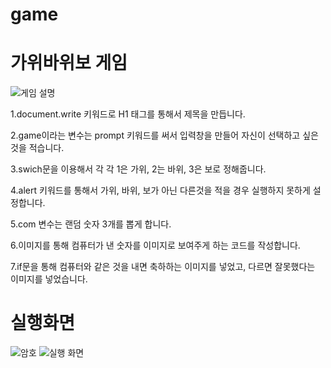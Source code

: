 # game
# 가위바위보 게임

![게임 설명](https://user-images.githubusercontent.com/104752580/173518746-fdb04336-9331-4385-b05e-9e3f6b421dcc.JPG)



1.document.write 키워드로 H1 태그를 통해서 제목을 만듭니다.



2.game이라는 변수는 prompt 키워드를 써서 입력창을 만들어 자신이 선택하고 싶은 것을 적습니다.



3.swich문을 이용해서 각 각 1은 가위, 2는 바위, 3은 보로 정해줍니다.



4.alert 키워드를 통해서 가위, 바위, 보가 아닌 다른것을 적을 경우 실행하지 못하게 설정합니다.



5.com 변수는 랜덤 숫자 3개를 뽑게 합니다.



6.이미지를 통해 컴퓨터가 낸 숫자를 이미지로 보여주게 하는 코드를 작성합니다.



7.if문을 통해 컴퓨터와 같은 것을 내면 축하하는 이미지를 넣었고, 다르면 잘못했다는 이미지를 넣었습니다.



# 실행화면
![암호](https://user-images.githubusercontent.com/104752580/173520533-5da7d6e6-8d40-47e6-b3ca-a157ca337236.JPG)
![실행 화면](https://user-images.githubusercontent.com/104752580/173520539-5bf3fce7-cfc7-4c32-b8f8-82ab73fcbdfd.JPG)
